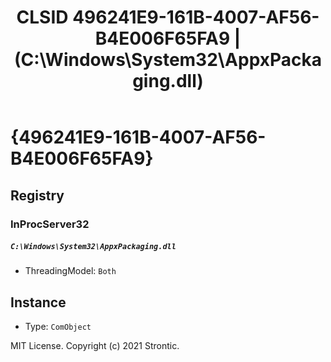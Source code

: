 ﻿---
title: "CLSID 496241E9-161B-4007-AF56-B4E006F65FA9 | (C:\\Windows\\System32\\AppxPackaging.dll)"
excerpt: What is COM-Object CLSID 496241E9-161B-4007-AF56-B4E006F65FA9?
---

# {496241E9-161B-4007-AF56-B4E006F65FA9}


## Registry


### InProcServer32

##### `C:\Windows\System32\AppxPackaging.dll`
* ThreadingModel: `Both`

## Instance

* Type: `ComObject`

MIT License. Copyright (c) 2021 Strontic.


